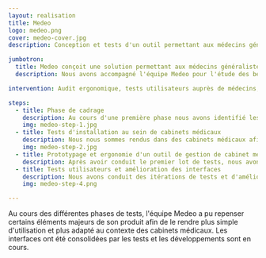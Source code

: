 ```yaml
---
layout: realisation
title: Medeo
logo: medeo.png
cover: medeo-cover.jpg
description: Conception et tests d'un outil permettant aux médecins généralistes d'utiliser facilement des objets connectés en consultation.

jumbotron:
  title: Medeo conçoit une solution permettant aux médecins généralistes d'utiliser facilement des objets connectés durant leurs consultations.
  description: Nous avons accompagné l'équipe Medeo pour l'étude des besoins auprès d'utilisateurs, le maquettage d'interfaces, et la conduite de tests auprès de médecins généralistes afin de concevoir une solution simple à comprendre et utiliser.

intervention: Audit ergonomique, tests utilisateurs auprès de médecins, maquettage d'interfaces.

steps:
  - title: Phase de cadrage
    description: Au cours d'une première phase nous avons identifié les principaux profils utilisateurs concernés par l'application, déterminé les scénarios d'usage, et conduit un audit ergonomique de l'existant
    img: medeo-step-1.jpg
  - title: Tests d'installation au sein de cabinets médicaux
    description: Nous nous sommes rendus dans des cabinets médicaux afin de proposer l'installation de la solution Medeo à des médecins généralistes, directement dans les cabinet et sur leur ordinateur. Nous avons pu observer les contraintes en situation et identifier des points d'amélioration.
    img: medeo-step-2.jpg
  - title: Prototypage et ergonomie d'un outil de gestion de cabinet médical
    description: Après avoir conduit le premier lot de tests, nous avons conçu de nouvelles interfaces pour l'application de gestion du cabinet et des consultations.
  - title: Tests utilisateurs et amélioration des interfaces
    description: Nous avons conduit des itérations de tests et d'améliorations des interfaces, menées auprès de médecins généralistes.
    img: medeo-step-4.png

---
```


Au cours des différentes phases de tests, l'équipe Medeo a pu repenser certains éléments majeurs de son produit afin de le rendre plus simple d'utilisation et plus adapté au contexte des cabinets médicaux. Les interfaces ont été consolidées par les tests et les développements sont en cours.